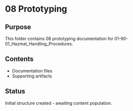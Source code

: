 # 08 Prototyping

## Purpose
This folder contains 08 prototyping documentation for 01-90-01_Hazmat_Handling_Procedures.

## Contents
- Documentation files
- Supporting artifacts

## Status
Initial structure created - awaiting content population.
